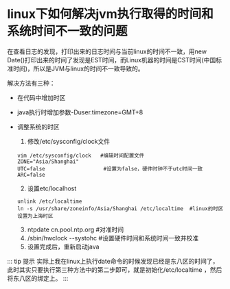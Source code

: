 # linux下如何解决jvm执行取得的时间和系统时间不一致的问题

在查看日志的发现，打印出来的日志时间与当前linux的时间不一致，用new Date()打印出来的时间了发现是EST时间，而Linux机器的时间是CST时间(中国标准时间)，所以是JVM与linux的时间不一致导致的。

解决方法有三种：

- 在代码中增加时区
- java执行时增加参数-Duser.timezone=GMT+8 
- 调整系统的时区
    
    1. 修改/etc/sysconfig/clock文件
    ```
    vim /etc/sysconfig/clock   #编辑时间配置文件
    ZONE="Asia/Shanghai"
    UTC=false                   #设置为false，硬件时钟不于utc时间一致
    ARC=false    
    ```
    2. 设置etc/localhost
    ```
    unlink /etc/localtime 
    ln -s /usr/share/zoneinfo/Asia/Shanghai /etc/localtime  #linux的时区设置为上海时区
    ```
    3. ntpdate cn.pool.ntp.org    #对准时间
    4. /sbin/hwclock --systohc   #设置硬件时间和系统时间一致并校准
    5. 设置完成后，重新启动java

::: tip 提示
实际上我在linux上执行date命令的时候发现已经是东八区的时间了，此时其实只要执行第三种方法中的第二步即可，就是初始化/etc/localtime ，然后将东八区的绑定上。
:::

<Valine/>